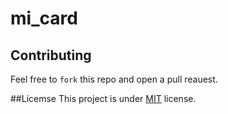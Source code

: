 # mi_card

## Contributing
Feel free to ```fork``` this repo and open a pull reauest.

##Licemse
This project is under [MIT](https://opensource.org/licenses/MIT) license.
